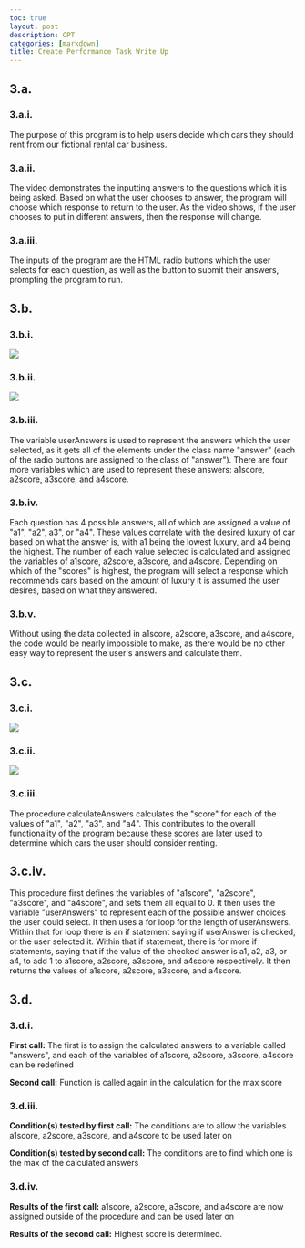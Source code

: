 ```yaml
---
toc: true
layout: post
description: CPT
categories: [markdown]
title: Create Performance Task Write Up
---
```


## 3.a.
### 3.a.i.
The purpose of this program is to help users decide which cars they should rent from our fictional rental car business.

### 3.a.ii.
The video demonstrates the inputting answers to the questions which it is being asked. Based on what the user chooses to answer, the program will choose which response to return to the user. As the video shows, if the user chooses to put in different answers, then the response will change.

### 3.a.iii.
The inputs of the program are the HTML radio buttons which the user selects for each question, as well as the button to submit their answers, prompting the program to run.

## 3.b.
### 3.b.i.
![]({{site.baseurl}}/images/cpt1.png)

### 3.b.ii.
![]({{site.baseurl}}/images/cpt2.png)

### 3.b.iii.
The variable userAnswers is used to represent the answers which the user selected, as it gets all of the elements under the class name "answer" (each of the radio buttons are assigned to the class of "answer"). There are four more variables which are used to represent these answers: a1score, a2score, a3score, and a4score.

### 3.b.iv.
Each question has 4 possible answers, all of which are assigned a value of "a1", "a2", a3", or "a4". These values correlate with the desired luxury of car based on what the answer is, with a1 being the lowest luxury, and a4 being the highest. The number of each value selected is calculated and assigned the variables of a1score, a2score, a3score, and a4score. Depending on which of the "scores" is highest, the program will select a response which recommends cars based on the amount of luxury it is assumed the user desires, based on what they answered.

### 3.b.v.
Without using the data collected in a1score, a2score, a3score, and a4score, the code would be nearly impossible to make, as there would be no other easy way to represent the user's answers and calculate them.

## 3.c.
### 3.c.i.
![]({{site.baseurl}}/images/cpt3.png)

### 3.c.ii.
![]({{site.baseurl}}/images/cpt4.png)

### 3.c.iii.
The procedure calculateAnswers calculates the "score" for each of the values of "a1", "a2", "a3", and "a4". This contributes to the overall functionality of the program because these scores are later used to determine which cars the user should consider renting.

## 3.c.iv.
This procedure first defines the variables of "a1score", "a2score", "a3score", and "a4score", and sets them all equal to 0. It then uses the variable "userAnswers" to represent each of the possible answer choices the user could select. It then uses a for loop for the length of userAnswers. Within that for loop there is an if statement saying if userAnswer is checked, or the user selected it. Within that if statement, there is for more if statements, saying that if the value of the checked answer is a1, a2, a3, or a4, to add 1 to a1score, a2score, a3score, and a4score respectively. It then returns the values of a1score, a2score, a3score, and a4score.

## 3.d.
### 3.d.i.
**First call:** The first is to assign the calculated answers to a variable called "answers", and each of the variables of a1score, a2score, a3score, a4score can be redefined

**Second call:** Function is called again in the calculation for the max score

### 3.d.iii.
**Condition(s) tested by first call:** The conditions are to allow the variables a1score, a2score, a3score, and a4score to be used later on

**Condition(s) tested by second call:** The conditions are to find which one is the max of the calculated answers

### 3.d.iv.
**Results of the first call:** a1score, a2score, a3score, and a4score are now assigned outside of the procedure and can be used later on

**Results of the second call:** Highest score is determined.